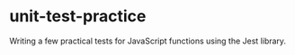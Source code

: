# unit-test-practice
Writing a few practical tests for JavaScript functions using the Jest library.
